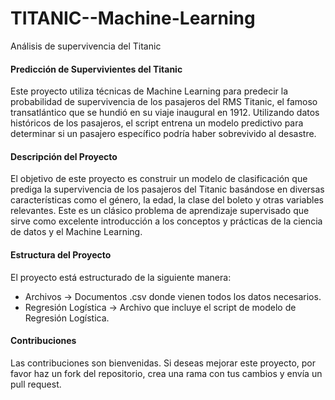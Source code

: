 # TITANIC--Machine-Learning
Análisis de supervivencia del Titanic

#### Predicción de Supervivientes del Titanic
Este proyecto utiliza técnicas de Machine Learning para predecir la probabilidad de supervivencia de los pasajeros del RMS Titanic, el famoso transatlántico que se hundió en su viaje inaugural en 1912. Utilizando datos históricos de los pasajeros, el script entrena un modelo predictivo para determinar si un pasajero específico podría haber sobrevivido al desastre.

#### Descripción del Proyecto
El objetivo de este proyecto es construir un modelo de clasificación que prediga la supervivencia de los pasajeros del Titanic basándose en diversas características como el género, la edad, la clase del boleto y otras variables relevantes. Este es un clásico problema de aprendizaje supervisado que sirve como excelente introducción a los conceptos y prácticas de la ciencia de datos y el Machine Learning.

#### Estructura del Proyecto
El proyecto está estructurado de la siguiente manera:
* Archivos -> Documentos .csv donde vienen todos los datos necesarios.
* Regresión Logística -> Archivo que incluye el script de modelo de Regresión Logística.

#### Contribuciones
Las contribuciones son bienvenidas. Si deseas mejorar este proyecto, por favor haz un fork del repositorio, crea una rama con tus cambios y envía un pull request.
